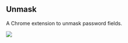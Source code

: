 Unmask
------

A Chrome extension to unmask password fields.

![](http://cl.ly/YzDZ/Screen%20Recording%202014-12-16%20at%2003.59%20PM.gif)

